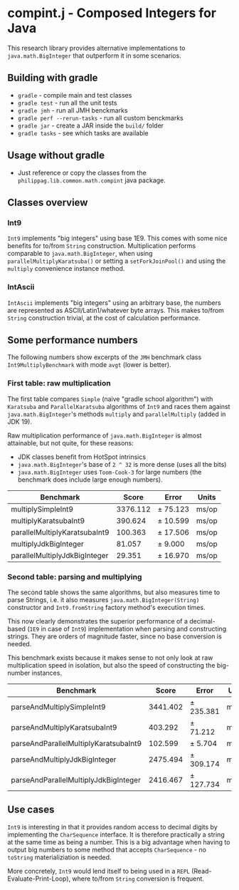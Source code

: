 # compint.j - Composed Integers for Java

This research library provides alternative implementations to `java.math.BigInteger` that outperform it in some scenarios.

## Building with gradle

- `gradle` - compile main and test classes
- `gradle test` - run all the unit tests
- `gradle jmh` - run all JMH benckmarks
- `gradle perf --rerun-tasks` - run all custom benckmarks
- `gradle jar` - create a JAR inside the `build/` folder
- `gradle tasks` - see which tasks are available

## Usage without gradle

- Just reference or copy the classes from the `philippag.lib.common.math.compint` java package.

## Classes overview

### Int9

 `Int9` implements "big integers" using base 1E9. This comes with some nice benefits for to/from `String` construction. 
Multiplication performs comparable to `java.math.BigInteger`, when using 
`parallelMultiplyKaratsuba()` or setting a `setForkJoinPool()` and using the `multiply` convenience instance method.

### IntAscii
 `IntAscii` implements "big integers" using an arbitrary base, the numbers are represented as ASCII/Latin1/whatever byte arrays.
 This makes to/from `String` construction trivial, at the cost of calculation performance.

## Some performance numbers

The following numbers show excerpts of the `JMH` benchmark class `Int9MultiplyBenchmark` with mode `avgt` (lower is better).

### First table: raw multiplication

The first table compares `Simple` (naive "gradle school algorithm") with `Karatsuba` and `ParallelKaratsuba`
algorithms of `Int9` and races them against `java.math.BigInteger`'s methods
`multiply` and `parallelMultiply` (added in JDK 19).

Raw multiplication performance of `java.math.BigInteger` is almost attainable, but not quite,
for these reasons:
- JDK classes benefit from HotSpot intrinsics
- `java.math.BigInteger`'s base of `2 ^ 32` is more dense (uses all the bits)
- `java.math.BigInteger` uses `Toom-Cook-3` for large numbers (the benchmark does include large enough numbers).

| Benchmark                             |  Score   | Error     | Units |
| ------------------------------------- | -------- | --------- | ----- |
| multiplySimpleInt9                    | 3376.112 | ±  75.123 | ms/op |
| multiplyKaratsubaInt9                 |  390.624 | ±  10.599 | ms/op |
| parallelMultiplyKaratsubaInt9         |  100.363 | ±  17.506 | ms/op |
| multiplyJdkBigInteger                 |   81.057 | ±   9.000 | ms/op |
| parallelMultiplyJdkBigInteger         |   29.351 | ±  16.970 | ms/op |

### Second table: parsing and multiplying

The second table shows the same algorithms, but also measures time to parse Strings,
i.e. it also measures `java.math.BigInteger(String)` constructor and `Int9.fromString` factory method's
execution times.

This now clearly demonstrates the superior performance of a decimal-based (`1E9` in case of `Int9`) 
implementation when parsing and constructing strings. They are orders of magnitude faster, since no base conversion is needed.

This benchmark exists because it makes sense to not only look at raw multiplication speed in isolation, but also the speed of
constructing the big-number instances.

| Benchmark                             |  Score   | Error     | Units |
| ------------------------------------- | -------- | --------- | ----- |
| parseAndMultiplySimpleInt9            | 3441.402 | ± 235.381 | ms/op |
| parseAndMultiplyKaratsubaInt9         |  403.292 | ±  71.212 | ms/op |
| parseAndParallelMultiplyKaratsubaInt9 |  102.599 | ±   5.704 | ms/op |
| parseAndMultiplyJdkBigInteger         | 2475.494 | ± 309.174 | ms/op |
| parseAndParallelMultiplyJdkBigInteger | 2416.467 | ± 127.734 | ms/op |

## Use cases

`Int9` is interesting in that it provides random access to decimal digits by implementing the `CharSequence` interface.
It is therefore practically a string at the same time as being a number. This is a big advantage when having to output
big numbers to some method that accepts `CharSequence` - no `toString` materializiation is needed.

More concretely, `Int9` would lend itself to being used in a `REPL` (Read-Evaluate-Print-Loop), 
where to/from `String` conversion is frequent.
